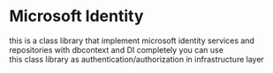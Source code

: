 # Microsoft Identity
this is a class library that implement microsoft identity services and repositories with dbcontext and DI completely you can use <br/>
this class library as authentication/authorization in infrastructure layer
